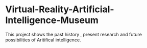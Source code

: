 # Virtual-Reality-Artificial-Intelligence-Museum

This project shows the past history , present research  and future possibilities of Aritifical intelligence.

